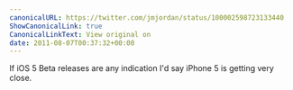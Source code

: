 ```yaml
---
canonicalURL: https://twitter.com/jmjordan/status/100002598723133440
ShowCanonicalLink: true
CanonicalLinkText: View original on
date: 2011-08-07T00:37:32+00:00
---
```

If iOS 5 Beta releases are any indication I'd say iPhone 5 is getting very close.